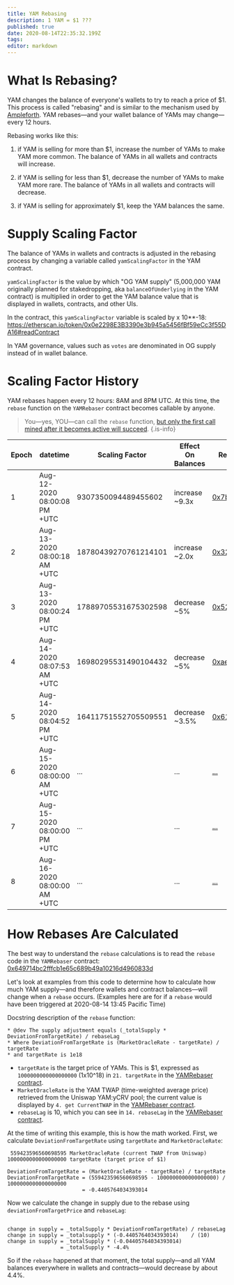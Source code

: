 ```yaml
---
title: YAM Rebasing
description: 1 YAM = $1 ???
published: true
date: 2020-08-14T22:35:32.199Z
tags: 
editor: markdown
---
```


# What Is Rebasing?

YAM changes the balance of everyone's wallets to try to reach a price of $1.  This process is called "rebasing" and is similar to the mechanism used by [Ampleforth](https://www.ampleforth.org/).  YAM rebases—and your wallet balance of YAMs may change—every 12 hours.

Rebasing works like this:

1. if YAM is selling for more than $1, increase the number of YAMs to make YAM more common.  The balance of YAMs in all wallets and contracts will increase.

2. if YAM is selling for less than $1, decrease the number of YAMs to make YAM more rare.  The balance of YAMs in all wallets and contracts will decrease.

3. if YAM is selling for approximately $1, keep the YAM balances the same.

# Supply Scaling Factor

The balance of YAMs in wallets and contracts is adjusted in the rebasing process by changing a variable called `yamScalingFactor` in the YAM contract.

`yamScalingFactor` is the value by which "OG YAM supply" (5,000,000 YAM originally planned for stakedropping, aka `balanceOfUnderlying` in the YAM contract) is multiplied in order to get the YAM balance value that is displayed in wallets, contracts, and other UIs.  

In the contract, this `yamScalingFactor` variable is scaled by x 10**-18: https://etherscan.io/token/0x0e2298E3B3390e3b945a5456fBf59eCc3f55DA16#readContract

In YAM governance, values such as `votes` are denominated in OG supply instead of in wallet balance.

# Scaling Factor History

YAM rebases happen every 12 hours: 8AM and 8PM UTC.  At this time, the `rebase` function on the `YAMRebaser` contract becomes callable by anyone.

> You—yes, YOU—can call the `rebase` function, [but only the first call mined after it becomes active will succeed](https://etherscan.io/address/0x649714bc2fffcb1e65c689b49a10216d4960833d
).
{.is-info}

| Epoch | datetime                     | Scaling Factor       | Effect On Balances | Rebase TX                |
|-------|------------------------------|----------------------|--------------------|--------------------------|
| 1     | Aug-12-2020 08:00:08 PM +UTC | 9307350094489455602  | increase ~9.3x     | [0x7b9017ec...][rebase1] |
| 2     | Aug-13-2020 08:00:18 AM +UTC | 18780439270761214101 | increase ~2.0x     | [0x32735e9e...][rebase2] |
| 3     | Aug-13-2020 08:00:24 PM +UTC | 17889705531675302598 | decrease ~5%       | [0x527b8a97...][rebase3] |
| 4     | Aug-14-2020 08:07:53 AM +UTC | 16980295531490104432 | decrease ~5%       | [0xae58745c...][rebase4]           |
| 5     | Aug-14-2020 08:04:52 PM +UTC | 16411751552705509551 | decrease ~3.5%     | [0x613d23a0...][rebase5]           |
| 6     | Aug-15-2020 08:00:00 AM +UTC | ...                  | ...                | [...][rebase6]           |
| 7     | Aug-15-2020 08:00:00 PM +UTC | ...                  | ...                | [...][rebase7]           |
| 8     | Aug-16-2020 08:00:00 AM +UTC | ...                  | ...                | [...][rebase8]           |

[rebase1]: https://etherscan.io/tx/0x7b9017ec92b0200455e5269380195fbecfbf91c8acda30985cc1dc413d215076
[rebase2]: https://etherscan.io/tx/0x32735e9e9aac51739b5725a225be6c7a3851f422be986d0f4f4bc0ec475ee286
[rebase3]: https://etherscan.io/tx/0x527b8a970a53bd46d99d758aa16ff9c2218513b46647a7cfbff72f8a22f8aedc
[rebase4]: https://etherscan.io/tx/0xae58745c11679894bdcbd5b977e864b669148f61b73009f72551c32a07ba9466
[rebase5]: https://etherscan.io/tx/0x613d23a0315b068ac183376fe786188c4c65972970f7d3cdb490eba95eae8549
[rebase6]: #
[rebase7]: #
[rebase8]: #



# How Rebases Are Calculated

The best way to understand the `rebase` calculations is to read the `rebase` code in the `YAMRebaser` contract: [0x649714bc2fffcb1e65c689b49a10216d4960833d][etherscan-rebaser]

Let's look at examples from this code to determine how to calculate how much YAM supply—and therefore wallets and contract balances—will change when a `rebase` occurs.  (Examples here are for if a `rebase` would have been triggered at 2020-08-14 13:45 Pacific Time)

Docstring description of the `rebase` function:
```
* @dev The supply adjustment equals (_totalSupply * DeviationFromTargetRate) / rebaseLag
* Where DeviationFromTargetRate is (MarketOracleRate - targetRate) / targetRate
* and targetRate is 1e18
```

- `targetRate` is the target price of YAMs.  This is $1, expressed as `1000000000000000000` (1x10^18) in `21. targetRate` in the [YAMRebaser contract][etherscan-rebaser].
- `MarketOracleRate` is the YAM TWAP (time-weighted average price) retrieved from the Uniswap YAM:yCRV pool; the current value is displayed by `4. get CurrentTWAP` in the [YAMRebaser contract][etherscan-rebaser].
- `rebaseLag` is 10, which you can see in `14. rebaseLag` in the [YAMRebaser contract][etherscan-rebaser].

At the time of writing this example, this is how the math worked.  First, we calculate `DeviationFromTargetRate` using `targetRate` and `MarketOracleRate`:

```
 559423596560698595 MarketOracleRate (current TWAP from Uniswap)
1000000000000000000 targetRate (target price of $1)

DeviationFromTargetRate = (MarketOracleRate - targetRate) / targetRate
DeviationFromTargetRate = (559423596560698595 - 1000000000000000000) / 1000000000000000000
                        = -0.4405764034393014
```

Now we calculate the change in supply due to the rebase using `deviationFromTargetPrice` and `rebaseLag`:

```

change in supply = _totalSupply * DeviationFromTargetRate) / rebaseLag
change in supply = _totalsupply * (-0.4405764034393014)    / (10)
change in supply = _totalSupply * (-0.04405764034393014)
                 = _totalSupply * -4.4%
```

So if the `rebase` happened at that moment, the total supply—and all YAM balances everywhere in wallets and contracts—would decrease by about 4.4%.



[etherscan-rebaser]: https://etherscan.io/address/0x649714bc2fffcb1e65c689b49a10216d4960833d#readContract

